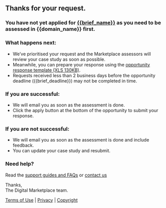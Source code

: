 ## Thanks for your request.

### You have not yet applied for [{{brief_name}}]({{brief_url}}) as you need to be assessed in {{domain_name}} first.

### What happens next:

- We’ve prioritised your request and the Marketplace assessors will review your case study as soon as possible.
- Meanwhile, you can prepare your response using the [opportunity response template (XLS 130KB)]({{brief_xls_url}}).
- Requests received less than 2 business days before the opportunity deadline ({{brief_deadline}}) may not be completed in time.

### If you are successful:

- We will email you as soon as the assessment is done.
- Click the apply button at the bottom of the opportunity to submit your response.

### If you are not successful:

- We will email you as soon as the assessment is done and include feedback.
- You can update your case study and resubmit.

### Need help?

Read the [support guides and FAQs](https://marketplace1.zendesk.com/hc/en-gb/categories/115001540368-Seller-guide-and-FAQs) or [contact us](https://marketplace1.zendesk.com/hc/en-gb/requests/new)

Thanks,  
The Digital Marketplace team.

[Terms of Use](https://marketplace.service.gov.au/terms-of-use) | [Privacy](https://marketplace.service.gov.au/privacy-policy) | [Copyright](https://marketplace.service.gov.au/copyright)
